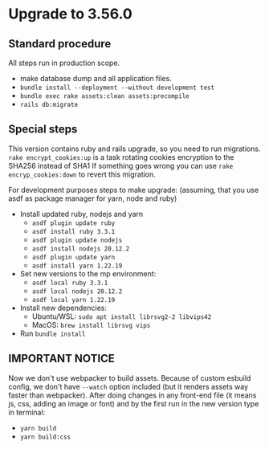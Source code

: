 # Upgrade to 3.56.0

## Standard procedure

All steps run in production scope.

- make database dump and all application files.
- `bundle install --deployment --without development test`
- `bundle exec rake assets:clean assets:precompile`
- `rails db:migrate`

## Special steps

This version contains ruby and rails upgrade, so you need
to run migrations. `rake encrypt_cookies:up` is
a task rotating cookies encryption
to the SHA256 instead of SHA1
If something goes wrong you can use `rake encryp_cookies:down`
to revert this migration.

For development purposes steps to make upgrade: (assuming, that you use
asdf as package manager for yarn, node and ruby)

- Install updated ruby, nodejs and yarn
  - `asdf plugin update ruby`
  - `asdf install ruby 3.3.1`
  - `asdf plugin update nodejs`
  - `asdf install nodejs 20.12.2`
  - `asdf plugin update yarn`
  - `asdf install yarn 1.22.19`
- Set new versions to the mp environment:
  - `asdf local ruby 3.3.1`
  - `asdf local nodejs 20.12.2`
  - `asdf local yarn 1.22.19`
- Install new dependencies:
  - Ubuntu/WSL: `sudo apt install librsvg2-2 libvips42`
  - MacOS: `brew install librsvg vips`
- Run `bundle install`

## IMPORTANT NOTICE

Now we don't use webpacker to build assets.
Because of custom esbuild config, we don't have `--watch` option included
(but it renders assets way faster than webpacker). After doing changes
in any front-end file (it means js, css, adding an image or font)
and by the first run in the new version type in terminal:

- `yarn build`
- `yarn build:css`
